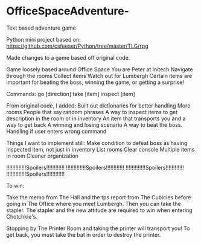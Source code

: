 # OfficeSpaceAdventure-
Text based adventure game

Python mini project based on: https://github.com/csfeeser/Python/tree/master/TLG/rpg

Made changes to a game based off original code.

Game loosely based around Office Space
You are Peter at Initech
Navigate through the rooms
Collect items
Watch out for Lumbergh
Certain items are important for beating the boss, winning the game, or getting a surprise!

Commands:
    go [direction]
    take [item]
    inspect [item]



From original code, I added:
Built out dictionaries for better handling
More rooms
People that say random phrases
A way to inspect items to get description in the room or in inventory
An item that transports you and a way to get back
A winning and losing scenario
A way to beat the boss.
Handling if user enters wrong command

Things I want to implement still:
Make condition to defeat boss as having inspected item, not just in inventory
List rooms
Clear console
Multiple items in room
Cleaner organization


!!!!!!!!!!!!!Spoilers!!!!!!!!!!!!
!!!!!!!!!!!!!Spoilers!!!!!!!!!!!!
!!!!!!!!!!!!!Spoilers!!!!!!!!!!!!
!!!!!!!!!!!!!Spoilers!!!!!!!!!!!!

To win:

Take the memo from The Hall and the tps report from The Cubicles before going in The Office where you meet Lumbergh.  Then you can take the stapler.  The stapler and the new attitude are required to win when entering Chotchkie's.

Stopping by The Printer Room and taking the printer will transport you!  To get back, you must take the bat in order to destroy the printer.



